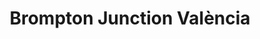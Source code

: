 ---
title: "Brompton Junction València"
url: /valencia/brompton-junction-valencia/
shop: bicicleta
---